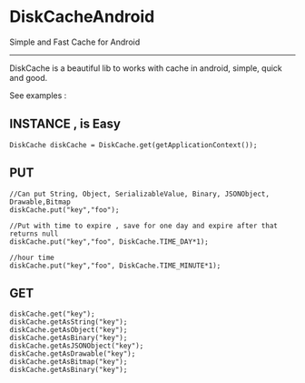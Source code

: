 # DiskCacheAndroid
Simple and Fast Cache for Android

----------------------------------


DiskCache is a beautiful lib to works with cache in android, simple, quick and good.

See examples :

## INSTANCE , is Easy ##

```
DiskCache diskCache = DiskCache.get(getApplicationContext());
```
## PUT ## 
```
//Can put String, Object, SerializableValue, Binary, JSONObject, Drawable,Bitmap
diskCache.put("key","foo");

//Put with time to expire , save for one day and expire after that returns null
diskCache.put("key","foo", DiskCache.TIME_DAY*1);

//hour time
diskCache.put("key","foo", DiskCache.TIME_MINUTE*1);
```

## GET ##
```
diskCache.get("key");
diskCache.getAsString("key");
diskCache.getAsObject("key");
diskCache.getAsBinary("key");
diskCache.getAsJSONObject("key");
diskCache.getAsDrawable("key");
diskCache.getAsBitmap("key");
diskCache.getAsBinary("key");
```